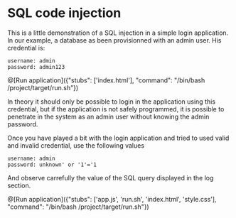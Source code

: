 # SQL code injection

This is a little demonstration of a SQL injection in a simple login application. In our example, a database as been provisionned with an admin user. His credential is:
```
username: admin
password: admin123
```

@[Run application]({"stubs": ['index.html'], "command": "/bin/bash /project/target/run.sh"})

In theory it should only be possible to login in the application using this credential, but if the application is not safely programmed, it is possible to penetrate in the system as an admin user without knowing the admin password.

Once you have played a bit with the login application and tried to used valid and invalid credential, use the following values

```
username: admin
password: unknown' or '1'='1
```

And observe carrefully the value of the SQL query displayed in the log section.

@[Run application]({"stubs": ['app.js', 'run.sh', 'index.html', 'style.css'], "command": "/bin/bash /project/target/run.sh"})
